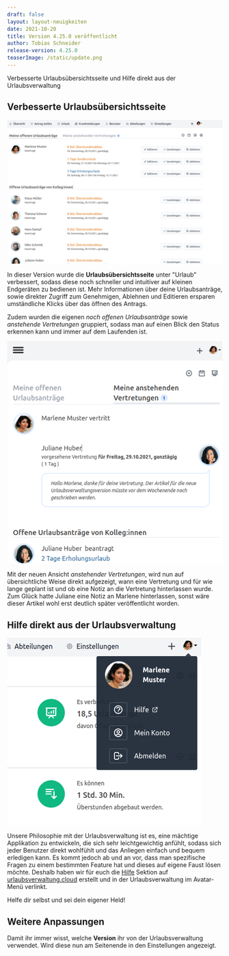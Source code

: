 ```yaml
---
draft: false
layout: layout-neuigkeiten
date: 2021-10-20
title: Version 4.25.0 veröffentlicht
author: Tobias Schneider
release-version: 4.25.0
teaserImage: /static/update.png
---
```


Verbesserte Urlaubsübersichtsseite und Hilfe direkt aus der Urlaubsverwaltung

<!-- more -->

## Verbesserte Urlaubsübersichtsseite

<div class="flex flex-col items-center mt-2 lg:flex-row lg:space-x-8">
  <div>
    <img src="vacation-overview.png" alt="Neue Urlaubsübersichtsseite auf dem Desktop">
  </div>
  <div class="max-w-none lg:max-w-screen">
    <p class="mt-4 lg:mb-4">
      In dieser Version wurde die <strong>Urlaubsübersichtsseite</strong> unter "Urlaub" verbessert, sodass diese noch schneller und 
      intuitiver auf kleinen Endgeräten zu bedienen ist. Mehr Informationen über deine Urlaubsanträge, sowie direkter Zugriff zum
      Genehmigen, Ablehnen und Editieren ersparen umständliche Klicks über das öffnen des Antrags.
    </p>
    <p>
      Zudem wurden die eigenen <em>noch offenen Urlaubsanträge</em> sowie <em>anstehende Vertretungen</em> gruppiert, sodass man auf
      einen Blick den Status erkennen kann und immer auf dem Laufenden ist.
    </p>
  </div>
</div>

<div class="flex flex-col justify-end items-center lg:flex-row-reverse lg:space-x-8 lg:space-x-reverse lg:mt-8 lg:mb-8">
  <div>
    <img class="mx-auto lg:max-w-md lg:h-80" src="vertretung.png" alt="Anstehende Vertretung mit Notiz">
  </div>
  <div class="max-w-none lg:max-w-screen">
    <p class="mt-4 lg:mb-4">
        Mit der neuen Ansicht <em>anstehender Vertretungen</em>, wird nun auf übersichtliche Weise direkt aufgezeigt, wann eine
        Vertretung und für wie lange geplant ist und ob eine Notiz an die Vertretung hinterlassen wurde. Zum Glück hatte
        Juliane eine Notiz an Marlene hinterlassen, sonst wäre dieser Artikel wohl erst deutlich später veröffentlicht worden.
    </p>
  </div>
</div>

## Hilfe direkt aus der Urlaubsverwaltung

<div class="flex flex-col items-center mt-2 lg:flex-row lg:space-x-8 lg:mb-8">
  <div>
    <img class="mx-auto lg:max-w-md lg:h-72" src="hilfe.png" alt="Hilfe über das Avatarmenü">
  </div>
  <div class="max-w-none lg:max-w-screen">
    <p class="mt-4 lg:mb-4">
      Unsere Philosophie mit der Urlaubsverwaltung ist es, eine mächtige Applikation zu entwickeln, die sich
      sehr leichtgewichtig anfühlt, sodass sich jeder Benutzer direkt wohlfühlt und das Anliegen einfach und
      bequem erledigen kann. Es kommt jedoch ab und an vor, dass man spezifische Fragen zu einem bestimmten Feature
      hat und dieses auf eigene Faust lösen möchte. Deshalb haben wir für euch die <a href="/hilfe">Hilfe</a> Sektion auf 
      <a href="/hilfe">urlaubsverwaltung.cloud</a> erstellt und in der Urlaubsverwaltung im Avatar-Menü verlinkt.
    </p>
    <p>
      Helfe dir selbst und sei dein eigener Held!
    </p>
  </div>
</div>

## Weitere Anpassungen

<div class="flex space-x-8 mt-2">
    <p class="mb-4">
      Damit ihr immer wisst, welche <strong>Version</strong> ihr von der Urlaubsverwaltung verwendet.
      Wird diese nun am Seitenende in den Einstellungen angezeigt.
    </p>
</div>
